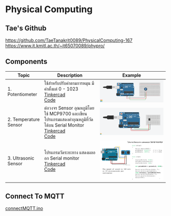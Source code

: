# Physical Computing

## Tae's Github
https://github.com/TaeTanakrit0089/PhysicalComputing-167
https://www.it.kmitl.ac.th/~it65070089/phypro/

## Components

| Topic | Description | Example |
|-----|-----|-----|
| 1. Potentiometer | ใช้สำหรับปรับค่าตามการหมุน มีค่าตั้งแต่ 0 - 1023 [Tinkercad](https://www.tinkercad.com/things/godmgeJMRqQ-potentiometer?sharecode=pa1Vn1pAkMHWnoUYpGo_eOqo_h-gneGqabbcndQLJtk)<br/> [Code](/code/potentiometer.ino) | ![Potentiometer](/assets/potentiometer.png) |
| 2. Temperature Sensor | ต่อวงจร Sensor อุณหภูมิโดยใช้ MCP9700 และเขียนโปรแกรมแสดงค่าอุณหภูมิที่วัดได้บน Serial Monitor [Tinkercad](https://www.tinkercad.com/things/2OZqp7WO6Td-l26-temperature-sensor?sharecode=s-GGIAwVG3TqRgbwbsAaloo0osO_byVMoD4b76Ax77c)<br/> [Code](/code/tempSensor.ino) | ![MCP9700](/assets/temperatureSensor.png) |
| 3. Ultrasonic Sensor | โปรแกรมวัดระยะทาง แสดงผลออก Serial monitor [Tinkercad](https://www.tinkercad.com/things/7sVWSqHZmEC-l28-ultrasonic-sensor?sharecode=YGwM0IgtLrhJ41O2_UwgA7_g8F9YB-5Wi8ZsL5fxdDI)<br/> [Code](/code/ultrasonicSensor.ino) | ![ultrasonicSensor](/assets/ultrasonicSensor.png) |
## Connect To MQTT
[connectMQTT.ino](/code/connectMQTT.ino)
